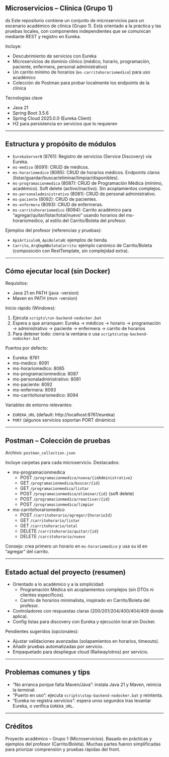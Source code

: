 ## Microservicios – Clínica (Grupo 1)
ds
Este repositorio contiene un conjunto de microservicios para un escenario académico de clínica (Grupo 1). Está orientado a la práctica y las pruebas locales, con componentes independientes que se comunican mediante REST y registro en Eureka.

Incluye:
- Descubrimiento de servicios con Eureka
- Microservicios de dominio clínico (médico, horario, programación, paciente, enfermera, personal administrativo)
- Un carrito mínimo de horarios (`ms-carritohorariomedico`) para uso académico
- Colección de Postman para probar localmente los endpoints de la clínica

Tecnologías clave
- Java 21
- Spring Boot 3.5.6
- Spring Cloud 2025.0.0 (Eureka Client)
- H2 para persistencia en servicios que lo requieren
---

## Estructura y propósito de módulos

- `EurekaServerN` (8761): Registro de servicios (Service Discovery) vía Eureka.
- `ms-medico` (8091): CRUD de médicos.
- `ms-horariomedico` (8085): CRUD de horarios médicos. Endpoints claros (listar/guardar/buscar/eliminar/limpiar/disponibles).
- `ms-programacionmedica` (8087): CRUD de Programación Médica (mínimo, académico). Soft delete (activo/inactivo). Sin acoplamientos complejos.
- `ms-personaladministrativo` (8081): CRUD de personal administrativo.
- `ms-paciente` (8092): CRUD de pacientes.
- `ms-enfermera` (8093): CRUD de enfermeras.
- `ms-carritohorariomedico` (8094): Carrito académico para “agregar/quitar/listar/total/nuevo” usando horarios del ms-horariomedico, al estilo del Carrito/Boleta del profesor.

Ejemplos del profesor (referencias y pruebas):
- `ApiArticuloN`, `ApiBoletaN`: ejemplos de tienda.
- `Carrito`, `ArqEmpNBoletaCarrito`: ejemplo canónico de Carrito/Boleta (composición con RestTemplate, sin complejidad extra).

---

## Cómo ejecutar local (sin Docker)

Requisitos:
- Java 21 en PATH (java -version)
- Maven en PATH (mvn -version)

Inicio rápido (Windows):
1) Ejecuta `scripts\run-backend-nodocker.bat`
2) Espera a que arranquen: Eureka → médicos → horario → programación → administrativo → paciente → enfermera → carrito de horarios
3) Para detener todo: cierra la ventana o usa `scripts\stop-backend-nodocker.bat`

Puertos por defecto:
- Eureka: 8761
- ms-medico: 8091
- ms-horariomedico: 8085
- ms-programacionmedica: 8087
- ms-personaladministrativo: 8081
- ms-paciente: 8092
- ms-enfermera: 8093
- ms-carritohorariomedico: 8094

Variables de entorno relevantes:
- `EUREKA_URL` (default: http://localhost:8761/eureka)
- `PORT` (algunos servicios soportan PORT dinámico)

---

## Postman – Colección de pruebas

Archivo: `postman_collection.json`

Incluye carpetas para cada microservicio. Destacados:
- ms-programacionmedica
	- POST `/programacionmedica/nueva/{idAdministrativo}`
	- GET `/programacionmedica/buscar/{id}`
	- GET `/programacionmedica/listar`
	- POST `/programacionmedica/eliminar/{id}` (soft delete)
	- POST `/programacionmedica/reactivar/{id}`
	- POST `/programacionmedica/limpiar`
- ms-carritohorariomedico
	- POST `/carritohorario/agregar/{horarioId}`
	- GET `/carritohorario/listar`
	- GET `/carritohorario/total`
	- DELETE `/carritohorario/quitar/{id}`
	- DELETE `/carritohorario/nuevo`

Consejo: crea primero un horario en `ms-horariomedico` y usa su id en “agregar” del carrito.

---

## Estado actual del proyecto (resumen)

- Orientado a lo académico y a la simplicidad:
	- Programación Médica sin acoplamientos complejos (sin DTOs ni clientes específicos).
	- Carrito de horarios minimalista, inspirado en Carrito/Boleta del profesor.
- Controladores con respuestas claras (200/201/204/400/404/409 donde aplica).
- Config listas para discovery con Eureka y ejecución local sin Docker.

Pendientes sugeridos (opcionales):
- Ajustar validaciones avanzadas (solapamientos en horarios, timeouts).
- Añadir pruebas automatizadas por servicio.
- Empaquetado para despliegue cloud (Railway/otros) por servicio.

---

## Problemas comunes y tips

- “No arranca porque falta Maven/Java”: instala Java 21 y Maven, reinicia la terminal.
- “Puerto en uso”: ejecuta `scripts\stop-backend-nodocker.bat` y reintenta.
- “Eureka no registra servicios”: espera unos segundos tras levantar Eureka, o verifica `EUREKA_URL`.

---

## Créditos

Proyecto académico – Grupo 1 (Microservicios). Basado en prácticas y ejemplos del profesor (Carrito/Boleta). Muchas partes fueron simplificadas para priorizar comprensión y pruebas rápidas del front.

